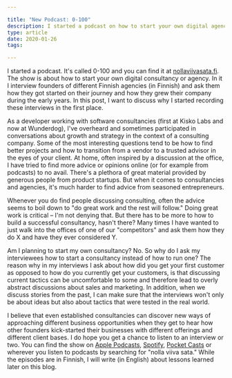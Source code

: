 ```yaml
---

title: "New Podcast: 0-100"
description: I started a podcast on how to start your own digital agency.
type: article
date: 2020-01-26
tags:

---
```


I started a podcast. It's called 0-100 and you can find it at [nollaviivasata.fi](https://www.nollaviivasata.fi/). The show is about how to start your own digital consultancy or agency. In it I interview founders of different Finnish agencies (in Finnish) and ask them how they got started on their journey and how they grew their company during the early years. In this post, I want to discuss why I started recording these interviews in the first place.

As a developer working with software consultancies (first at Kisko Labs and now at Wunderdog), I've overheard and sometimes participated in conversations about growth and strategy in the context of a consulting company. Some of the most interesting questions tend to be how to find better projects and how to transition from a vendor to a trusted advisor in the eyes of your client. At home, often inspired by a discussion at the office, I have tried to find more advice or opinions online (or for example from podcasts) to no avail. There's a plethora of great material provided by generous people from product startups. But when it comes to consultancies and agencies, it's much harder to find advice from seasoned entrepreneurs.

Whenever you do find people discussing consulting, often the advice seems to boil down to "do great work and the rest will follow." Doing great work is critical – I'm not denying that. But there has to be more to how to build a successful consultancy, hasn't there? Many times I have wanted to just walk into the offices of one of our "competitors" and ask them how they do X and have they ever considered Y.

Am I planning to start my own consultancy? No. So why do I ask my interviewees how to start a consultancy instead of how to run one? The reason why in my interviews I ask about how did you get your first customer as opposed to how do you currently get your customers, is that discussing current tactics can be uncomfortable to some and therefore lead to overly abstract discussions about sales and marketing. In addition, when we discuss stories from the past, I can make sure that the interviews won't only be about ideas but also about tactics that were tested in the real world.

I believe that even established consultancies can discover new ways of approaching different business opportunities when they get to hear how other founders kick-started their businesses with different offerings and different client bases. I do hope you get a chance to listen to an interview or two. You can find the show on [Apple Podcasts](https://podcasts.apple.com/fi/podcast/0-100-nolla-viiva-sata/id1491646390), [Spotify](https://open.spotify.com/show/7pSZ7rw3I00kcKSfOx1J21?si=byPr_wwZRDKlvNUuCNmqBA), [Pocket Casts](https://pca.st/6xzhw8i0) or wherever you listen to podcasts by searching for "nolla viiva sata." While the episodes are in Finnish, I will write (in English) about lessons learned later on this blog.

